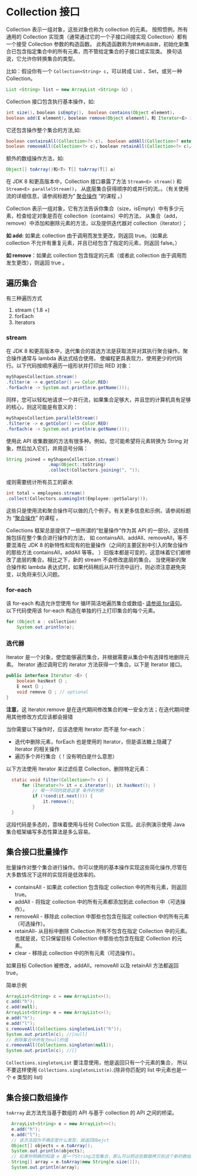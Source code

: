 # Collection 接口

Collection 表示一组对象，这些对象也称为 collection 的元素。
按照惯例，所有通用的 Collection 实现类（通常通过它的一个子接口间接实现 Collection）都有一个接受 Collection 参数的构造函数。
此构造函数称为`转换构造函数`，初始化新集合已包含指定集合中的所有元素，而不管给定集合的子接口或实现类。
换句话说，它允许你转换集合的类型。

比如：假设你有一个 `Collection<String> c`，可以转成 List 、Set，或另一种 Collection。

```java
List <String> list = new ArrayList <String>（c）;
```

Collection 接口包含执行基本操作，如:

```java
int size()，boolean isEmpty()， boolean contains(Object element)，
boolean add(E element)，boolean remove(Object element)，和 Iterator<E> iterator()。
```

它还包含操作整个集合的方法,如:

```java
boolean containsAll(Collection<?> c)， boolean addAll(Collection<? extends E> c)，
boolean removeAll(Collection<?> c)，boolean retainAll(Collection<?> c)，和 void clear()。
```

额外的数组操作方法，如:

```java
Object[] toArray()和<T> T[] toArray(T[] a)
```

在 JDK 8 和更高版本中，Collection 接口暴露了方法 `Stream<E> stream()` 和  `Stream<E> parallelStream()`，
从底层集合获得顺序的或并行的流。。（有关使用流的详细信息，请参阅标题为“ [聚合操作](../streams/index.md) ”的课程 。）

Collection 表示一组对象，它有方法告诉你集合（size，isEmpty）中有多少元素，检查给定对象是否在 collection（contains）中的方法，
从集合（add，remove）中添加和删除元素的方法，以及提供迭代器对 collection（iterator）；

**如 add:** 如果此 collection 由于调用而发生更改，则返回 true。（如果此 collection 不允许有重复元素，并且已经包含了指定的元素，则返回 false。）

**如 remove**：如果此 collection 包含指定的元素（或者此 collection 由于调用而发生更改），则返回 true 。


## 遍历集合
有三种遍历方式

1. stream ( 1.8 +)
2. forEach
3. Iterators

### stream
在 JDK 8 和更高版本中，迭代集合的首选方法是获取流并对其执行聚合操作。聚合操作通常与 lambda 表达式结合使用，
使编程更具表现力，使用更少的代码行。以下代码按顺序遍历一组形状并打印出 RED 对象：

```java
myShapesCollection.stream()
.filter(e -> e.getColor() == Color.RED)
.forEach(e -> System.out.println(e.getName()));
```

同样，您可以轻松地请求一个并行流，如果集合足够大，并且您的计算机具有足够的核心，则这可能是有意义的：

```java
myShapesCollection.parallelStream()
.filter(e -> e.getColor() == Color.RED)
.forEach(e -> System.out.println(e.getName()));
```
使用此 API 收集数据的方法有很多种。例如，您可能希望将元素转换为 String 对象，然后加入它们，并用逗号分隔：

```java
String joined = myShapesCollection.stream()
                .map(Object::toString)
                .collect(Collectors.joining(", "));
```

或则需要统计所有员工的薪水

```java
int total = employees.stream()
.collect(Collectors.summingInt(Employee::getSalary)));
```

这些只是使用流和聚合操作可以做的几个例子。有关更多信息和示例，请参阅标题为 “[聚合操作](../streams/index.md)” 的课程 。

Collections 框架总是提供了一些所谓的“批量操作”作为其 API 的一部分。这些措施包括在整个集合进行操作的方法，
如 containsAll、addAll、removeAll，等不要混淆在 JDK 8 的新特性和现有的批量操作（之间的主要区别中引入的聚合操作的那些方法 containsAll，addAll 等等。 ）旧版本都是可变的，这意味着它们都修改了底层的集合。相比之下，新的 stream 不会修改底层的集合。
当使用新的聚合操作和 lambda 表达式时，如果代码稍后从并行流中运行，则必须注意避免突变，以免将来引入问题。

### for-each
该 for-each 构造允许您使用 for 循环简洁地遍历集合或数组- [请参阅 for语句](/java/nutsandbolts/for.md)。
以下代码使用该 for-each 构造在单独的行上打印集合的每个元素。

```java
for (Object o : collection)
    System.out.println(o);
```

### 迭代器
Iterator 是一个对象，使您能够遍历集合，并根据需要从集合中有选择性地删除元素。
Iterator 通过调用它的 iterator 方法获得一个集合。以下是 Iterator 接口。

```java
public interface Iterator <E> {
    boolean hasNext（）;
    E next（）;
    void remove（）; // optional
}
```

**注意**，这 Iterator.remove 是在迭代期间修改集合的唯一安全方法；在迭代期间使用其他修改方式应该都会报错

当你需要以下操作时，应该选使用 Iterator 而不是 for-each：

- 迭代中删除元素，forEach 也是使用的 Iterator，但是语法糖上隐藏了 Iterator 的相关操作
- 遍历多个并行集合（！没有明白是什么意思）

以下方法使用 Iterator 来过滤任意 Collection，删除特定元素：

```java
  static void filter(Collection<?> c) {
      for (Iterator<?> it = c.iterator(); it.hasNext(); )
          // 唯一不同的就是这里 条件的判断
          if (!cond(it.next())) {
              it.remove();
          }
  }
```

这段代码是多态的，意味着使用与任何 Collection 实现。此示例演示使用 Java 集合框架编写多态性算法是多么容易。


## 集合接口批量操作
批量操作对整个集合进行操作。你可以使用的基本操作实现这些简化操作,尽管在大多数情况下这样的实现将是低效率的。

- containsAll - 如果此 collection 包含指定 collection 中的所有元素，则返回 true。
- addAll -  将指定 collection 中的所有元素都添加到此 collection 中（可选操作）。
- removeAll -  移除此 collection 中那些也包含在指定 collection 中的所有元素（可选操作）。
- retainAll- 从目标中删除 Collection 所有不包含在指定 Collection 中的元素。也就是说，它只保留目标 Collection 中那些也包含在指定 Collection 的元素。
- clear - 移除此 collection 中的所有元素（可选操作）。

如果目标 Collection 被修改，addAll，removeAll 以及 retainAll 方法都返回 true，

简单示例

```java
ArrayList<String> c = new ArrayList<>();
c.add("h");
c.add(null);
ArrayList<String> e = new ArrayList<>();
e.add("h");
e.add("l");
c.removeAll(Collections.singletonList("h"));
System.out.println(c); //[null]
// 删除集合中所有为null的值
c.removeAll(Collections.singleton(null));
System.out.println(c); //[]

```

`Collections.singletonList` 要注意使用，他是返回只有一个元素的集合，
所以不要这样使用 `Collections.singletonList(e)`.(除非你匹配的 list 中元素也是一个 e 类型的 list)


## 集合接口数组操作

`toArray` 此方法充当基于数组的 API 与基于 collection 的 API 之间的桥梁。

```java
  ArrayList<String> e = new ArrayList<>();
  e.add("h");
  e.add("l");
  // 该方法因为不确定是什么类型，就返回Obejct
  Object[] objects = e.toArray();
  System.out.println(objects);
  // 如果你明确的知道 e 是一个String泛型集合，那么可以把这些数据拷贝到这个新的数组中。
  String[] array = e.toArray(new String[e.size()]);
  System.out.println(array);
```
